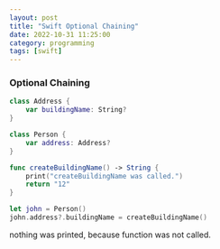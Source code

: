 ```yaml
---
layout: post
title: "Swift Optional Chaining"
date: 2022-10-31 11:25:00
category: programming
tags: [swift]
---
```


### Optional Chaining

```swift
class Address {
	var buildingName: String?
}

class Person {
	var address: Address?
}

func createBuildingName() -> String {
	print("createBuildingName was called.")
	return "12"
}

let john = Person()
john.address?.buildingName = createBuildingName()
```

nothing was printed, because function was not called.


[jekyll]: http://jekyllrb.com
[jekyll-gh]: https://github.com/jekyll/jekyll
[jekyll-help]: https://github.com/jekyll/jekyll-help


